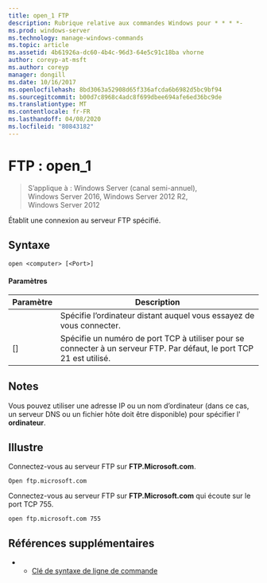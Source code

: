 ```yaml
---
title: open_1 FTP
description: Rubrique relative aux commandes Windows pour * * * *-
ms.prod: windows-server
ms.technology: manage-windows-commands
ms.topic: article
ms.assetid: 4b61926a-dc60-4b4c-96d3-64e5c91c18ba vhorne
author: coreyp-at-msft
ms.author: coreyp
manager: dongill
ms.date: 10/16/2017
ms.openlocfilehash: 8bd3063a52908d65f336afcda6b6982d5bc9bf94
ms.sourcegitcommit: b00d7c8968c4adc8f699dbee694afe6ed36bc9de
ms.translationtype: MT
ms.contentlocale: fr-FR
ms.lasthandoff: 04/08/2020
ms.locfileid: "80843182"
---
```

# <a name="ftp-open_1"></a>FTP : open_1

>S’applique à : Windows Server (canal semi-annuel), Windows Server 2016, Windows Server 2012 R2, Windows Server 2012

Établit une connexion au serveur FTP spécifié.   
## <a name="syntax"></a>Syntaxe  
```  
open <computer> [<Port>]  
```  
#### <a name="parameters"></a>Paramètres  

| Paramètre  |                                           Description                                            |
|------------|--------------------------------------------------------------------------------------------------|
| <computer> |                Spécifie l’ordinateur distant auquel vous essayez de vous connecter.                 |
|  [<Port>]  | Spécifie un numéro de port TCP à utiliser pour se connecter à un serveur FTP. Par défaut, le port TCP 21 est utilisé. |

## <a name="remarks"></a>Notes  
Vous pouvez utiliser une adresse IP ou un nom d’ordinateur (dans ce cas, un serveur DNS ou un fichier hôte doit être disponible) pour spécifier l' **ordinateur**.  
## <a name="examples"></a><a name=BKMK_Examples></a>Illustre  
Connectez-vous au serveur FTP sur **FTP.Microsoft.com**.  
```  
Open ftp.microsoft.com  
```  
Connectez-vous au serveur FTP sur **FTP.Microsoft.com** qui écoute sur le port TCP 755.  
```  
open ftp.microsoft.com 755  
```  
## <a name="additional-references"></a>Références supplémentaires  
-   - [Clé de syntaxe de ligne de commande](command-line-syntax-key.md)  
